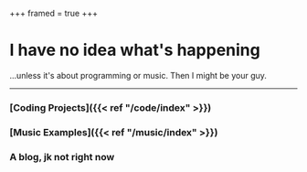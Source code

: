 +++
framed = true
+++

# I have no idea what's happening 
...unless it's about programming or music. Then I might be your guy.

---

### [Coding Projects]({{< ref "/code/index" >}})
### [Music Examples]({{< ref "/music/index" >}})
### A blog, jk not right now